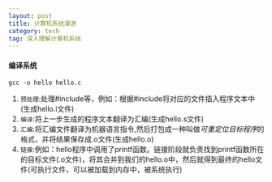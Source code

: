 ```yaml
---
layout: post
title: 计算机系统漫游
category: tech
tag: 深入理解计算机系统
---
```


#### 编译系统

```
gcc -o hello hello.c
```

1. `预处理`:处理#include等，例如：根据#include将对应的文件插入程序文本中(生成hello.i文件)
2. `编译`:将上一步生成的程序文本翻译为汇编(生成hello.s文件)
3. `汇编`:将汇编文件翻译为机器语言指令,然后打包成一种叫做*可重定位目标程序*的格式，并将结果保存成.o文件(生成hello.o)
4. `链接`:例如：hello程序中调用了printf函数。链接阶段就负责找到printf函数所在的目标文件(.o文件)，将其合并到我们的hello.o中，然后就得到最终的hello文件(可执行文件，可以被加载到内存中，被系统执行)